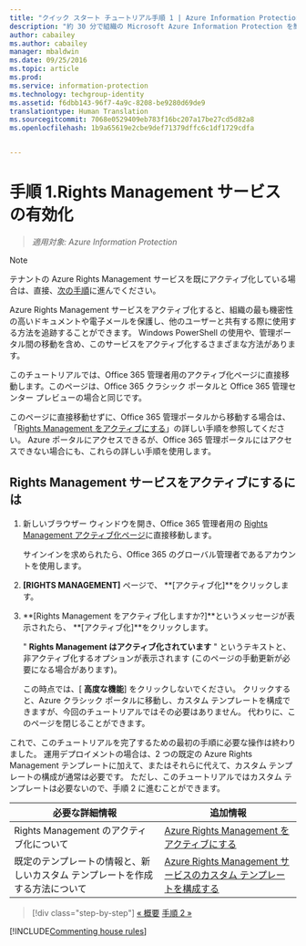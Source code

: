 ```yaml
---
title: "クイック スタート チュートリアル手順 1 | Azure Information Protection"
description: "約 30 分で組織の Microsoft Azure Information Protection を簡単に試すことができる概要チュートリアルの手順 1 です。"
author: cabailey
ms.author: cabailey
manager: mbaldwin
ms.date: 09/25/2016
ms.topic: article
ms.prod: 
ms.service: information-protection
ms.technology: techgroup-identity
ms.assetid: f6dbb143-96f7-4a9c-8208-be9280d69de9
translationtype: Human Translation
ms.sourcegitcommit: 7068e0529409eb783f16bc207a17be27cd5d82a8
ms.openlocfilehash: 1b9a65619e2cbe9def71379dffc6c1df1729cdfa


---
```


# <a name="step-1-activate-the-rights-management-service"></a>手順 1.Rights Management サービスの有効化
 
>*適用対象: Azure Information Protection*

> [!NOTE]
>テナントの Azure Rights Management サービスを既にアクティブ化している場合は、直接、[次の手順](infoprotect-tutorial-step2.md)に進んでください。 

Azure Rights Management サービスをアクティブ化すると、組織の最も機密性の高いドキュメントや電子メールを保護し、他のユーザーと共有する際に使用する方法を追跡することができます。 Windows PowerShell の使用や、管理ポータル間の移動を含め、このサービスをアクティブ化するさまざまな方法があります。

このチュートリアルでは、Office 365 管理者用のアクティブ化ページに直接移動します。このページは、Office 365 クラシック ポータルと Office 365 管理センター プレビューの場合と同じです。 

このページに直接移動せずに、Office 365 管理ポータルから移動する場合は、「[Rights Management をアクティブにする](../deploy-use/activate-service.md)」の詳しい手順を参照してください。 Azure ポータルにアクセスできるが、Office 365 管理ポータルにはアクセスできない場合にも、これらの詳しい手順を使用します。

## <a name="to-activate-the-rights-management-service"></a>Rights Management サービスをアクティブにするには

1. 新しいブラウザー ウィンドウを開き、Office 365 管理者用の [Rights Management アクティブ化ページ](https://account.activedirectory.windowsazure.com/RmsOnline/Manage.aspx)に直接移動します。
    
    サインインを求められたら、Office 365 のグローバル管理者であるアカウントを使用します。

2. **[RIGHTS MANAGEMENT]** ページで、 **[アクティブ化]**をクリックします。

3. **[Rights Management をアクティブ化しますか?]**というメッセージが表示されたら、 **[アクティブ化]**をクリックします。

    " **Rights Management はアクティブ化されています** " というテキストと、非アクティブ化するオプションが表示されます (このページの手動更新が必要になる場合があります)。

    この時点では、[ **高度な機能**] をクリックしないでください。 クリックすると、Azure クラシック ポータルに移動し、カスタム テンプレートを構成できますが、今回のチュートリアルではその必要はありません。 代わりに、このページを閉じることができます。

これで、このチュートリアルを完了するための最初の手順に必要な操作は終わりました。 運用デプロイメントの場合は、2 つの既定の Azure Rights Management テンプレートに加えて、またはそれらに代えて、カスタム テンプレートの構成が通常は必要です。 ただし、このチュートリアルではカスタム テンプレートは必要ないので、手順 2 に進むことができます。

|必要な詳細情報|追加情報|
|--------------------------------|--------------------------|
|Rights Management のアクティブ化について|[Azure Rights Management をアクティブにする](../deploy-use/activate-service.md)|
|既定のテンプレートの情報と、新しいカスタム テンプレートを作成する方法について|[Azure Rights Management サービスのカスタム テンプレートを構成する](../deploy-use/configure-custom-templates.md)|

>[!div class="step-by-step"]
[&#171; 概要](infoprotect-quick-start-tutorial.md)
[手順 2 &#187;](infoprotect-tutorial-step2.md)

[!INCLUDE[Commenting house rules](../includes/houserules.md)]



<!--HONumber=Jan17_HO4-->


